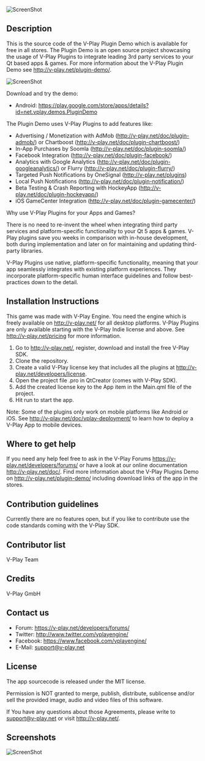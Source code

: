 ![ScreenShot](http://v-play.net/support/vplay-logo-simple-trans.png)

Description
-----------
This is the source code of the V-Play Plugin Demo which is available for free in all stores. The Plugin Demo is an open source project showcasing the usage of V-Play Plugins to integrate leading 3rd party services to your Qt based apps & games.
For more information about the V-Play Plugin Demo see http://v-play.net/plugin-demo/.

![ScreenShot](http://v-play.net/doc/images/plugindemo_screens.png)

Download and try the demo:
 - Android: https://play.google.com/store/apps/details?id=net.vplay.demos.PluginDemo

The Plugin Demo uses V-Play Plugins to add features like:
 - Advertising / Monetization with AdMob (http://v-play.net/doc/plugin-admob/) or Chartboost (http://v-play.net/doc/plugin-chartboost/)
 - In-App Purchases by Soomla (http://v-play.net/doc/plugin-soomla/)
 - Facebook Integration (http://v-play.net/doc/plugin-facebook/)
 - Analytics with Google Analytics (http://v-play.net/doc/plugin-googleanalytics/) or Flurry (http://v-play.net/doc/plugin-flurry/)
 - Targeted Push Notifications by OneSignal (http://v-play.net/plugins)
 - Local Push Notifications (http://v-play.net/doc/plugin-notification/)
 - Beta Testing & Crash Reporting with HockeyApp (http://v-play.net/doc/plugin-hockeyapp/)
 - iOS GameCenter Integration (http://v-play.net/doc/plugin-gamecenter/)


Why use V-Play Plugins for your Apps and Games?

There is no need to re-invent the wheel when integrating third party services and platform-specific functionality to your Qt 5 apps & games. V-Play plugins save you weeks in comparison with in-house development, both during implementation and later on for maintaining and updating third-party libraries.

V-Play Plugins use native, platform-specific functionality, meaning that your app seamlessly integrates with existing platform experiences. They incorporate platform-specific human interface guidelines and follow best-practices down to the detail.

Installation Instructions
-------------------------
This game was made with V-Play Engine. You need the engine which is freely available on http://v-play.net/ for all desktop platforms. V-Play Plugins are only available starting with the V-Play Indie license and above. See http://v-play.net/pricing for more information.

1. Go to http://v-play.net/, register, download and install the free V-Play SDK. 
2. Clone the repository.
3. Create a valid V-Play license key that includes all the plugins at http://v-play.net/developers/license.
4. Open the project file .pro in QtCreator (comes with V-Play SDK).
5. Add the created license key to the App item in the Main.qml file of the project.
6. Hit run to start the app.

Note: Some of the plugins only work on mobile platforms like Android or iOS. See http://v-play.net/doc/vplay-deployment/ to learn how to deploy a V-Play App to mobile devices.
 
Where to get help
-----------------
If you need any help feel free to ask in the V-Play Forums https://v-play.net/developers/forums/ or have a look at our online documentation http://v-play.net/doc/.
Find more information about the V-Play Plugins Demo on http://v-play.net/plugin-demo/ including download links of the app in the stores.

Contribution guidelines 
-----------------------
Currently there are no features open, but if you like to contribute use the code standards coming with the V-Play SDK.

Contributor list 
----------------
V-Play Team

Credits 
-------
V-Play GmbH

Contact us 
----------
- Forum: https://v-play.net/developers/forums/ 
- Twitter: http://www.twitter.com/vplayengine/
- Facebook: https://www.facebook.com/vplayengine/
- E-Mail: support@v-play.net

License  
-------
The app sourcecode is released under the MIT license.

Permission is NOT granted to merge, publish, distribute, sublicense and/or 
sell the provided image, audio and video files of this software.

If You have any questions about those Agreements, please write to support@v-play.net 
or visit http://v-play.net/.

Screenshots  
-----------
![ScreenShot](http://v-play.net/doc/images/plugindemo_featuregraphic.jpg)
